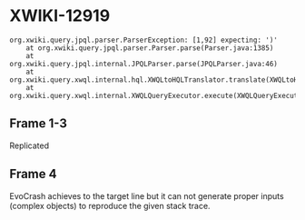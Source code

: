 # XWIKI-12919
```
org.xwiki.query.jpql.parser.ParserException: [1,92] expecting: ')'
	at org.xwiki.query.jpql.parser.Parser.parse(Parser.java:1385)
	at org.xwiki.query.jpql.internal.JPQLParser.parse(JPQLParser.java:46)
	at org.xwiki.query.xwql.internal.hql.XWQLtoHQLTranslator.translate(XWQLtoHQLTranslator.java:55)
	at org.xwiki.query.xwql.internal.XWQLQueryExecutor.execute(XWQLQueryExecutor.java:90)
```
## Frame 1-3
Replicated
## Frame 4
EvoCrash achieves to the target line but it can not generate proper inputs (complex objects) to reproduce the given stack trace.
